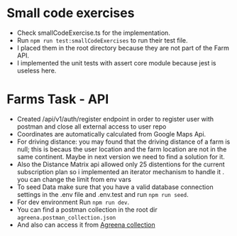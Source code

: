 # Small code exercises

- Check smallCodeExercise.ts for the implementation.
- Run `npm run test:smallCodeExercises` to run their test file.
- I placed them in the root directory because they are not part of the Farm API.
- I implemented the unit tests with assert core module because jest is useless here.

# Farms Task - API

- Created /api/v1/auth/register endpoint in order to register user with postman and close all external access to user repo
- Coordinates are automatically calculated from Google Maps Api.
- For driving distance: you may found that the driving distance of a farm is null; this is becaus the user location and the farm location are not in the same continent. Maybe in next version we need to find a solution for it.
- Also the Distance Matrix api allowed only 25 distentions for the current subscription plan so i implemented an iterator mechanism to handle it . you can change the limit from env vars
- To seed Data make sure that you have a valid database connection settings in the .env file and .env.test and run `npm run seed`.
- For dev environment Run `npm run dev`.
- You can find a postman collection in the root dir `agreena.postman_collection.json`
- And also can access it from [Agreena collection](https://documenter.getpostman.com/view/14837775/2s8YzWSg5w)
